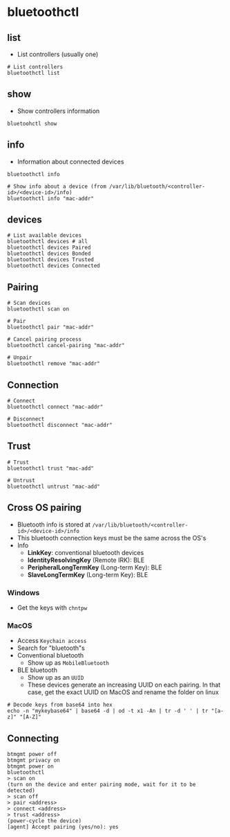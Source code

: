 # bluetoothctl

## list

- List controllers (usually one)

```shell
# List controllers
bluetoothctl list
```

## show

- Show controllers information

```shell
bluetoohctl show
```

## info

- Information about connected devices

```shell
bluetoothctl info

# Show info about a device (from /var/lib/bluetooth/<controller-id>/<device-id>/info)
bluetoothctl info "mac-addr"
```

## devices

```shell
# List available devices
bluetoothctl devices # all
bluetoothctl devices Paired
bluetoothctl devices Bonded
bluetoothctl devices Trusted
bluetoothctl devices Connected
```

## Pairing

```shell
# Scan devices
bluetoothctl scan on

# Pair
bluetoothctl pair "mac-addr"

# Cancel pairing process
bluetoothctl cancel-pairing "mac-addr"

# Unpair
bluetoothctl remove "mac-addr"
```

## Connection

```shell
# Connect
bluetoothctl connect "mac-addr"

# Disconnect
bluetoothctl disconnect "mac-addr"
```

## Trust

```shell
# Trust
bluetoothctl trust "mac-add"

# Untrust
bluetoothctl untrust "mac-add"
```

## Cross OS pairing

- Bluetooth info is stored at `/var/lib/bluetooth/<controller-id>/<device-id>/info`
- This bluetooth connection keys must be the same across the OS's
- Info
  - **LinkKey**: conventional bluetooth devices
  - **IdentityResolvingKey** (Remote IRK): BLE
  - **PeripheralLongTermKey** (Long-term Key): BLE
  - **SlaveLongTermKey** (Long-term Key): BLE

### Windows

- Get the keys with `chntpw`

### MacOS

- Access `Keychain access`
- Search for "bluetooth"s
- Conventional bluetooth
  - Show up as `MobileBluetooth`
- BLE bluetooth
  - Show up as an `UUID`
  - These devices generate an increasing UUID on each pairing. In that case, get the exact UUID on MacOS and rename the folder on linux

```shell
# Decode keys from base64 into hex
echo -n "mykeybase64" | base64 -d | od -t x1 -An | tr -d ' ' | tr "[a-z]" "[A-Z]"
```

## Connecting

```shell
btmgmt power off
btmgmt privacy on
btmgmt power on
bluetoothctl
> scan on
(turn on the device and enter pairing mode, wait for it to be detected)
> scan off
> pair <address>
> connect <address>
> trust <address>
(power-cycle the device)
[agent] Accept pairing (yes/no): yes
```

